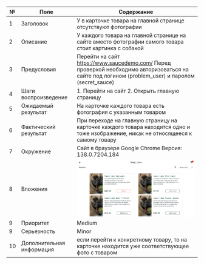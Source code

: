 | № | Поле | Содержание |
| - | - | - |
| 1 | Заголовок | У в карточке товара на главной странице отсутствуют фотографии |
| 2 | Описание | У каждого товара на главной странице на сайте вместо фотографии самого товара стоит картинка с собакой |
| 3 | Предусловия | Перейти на сайт https://www.saucedemo.com/  Перед проверкой необходимо авторизоваться на сайте под логином (problem_user) и паролем (secret_sauce) |
| 4 | Шаги воспроизведение | 1. Перейти на сайт 2. Открыть главную страницу  |
| 5 | Ожидаемый результат | На карточке каждого товара есть фотография с указанным товаром |
| 6 | Фактический результат | При переходе на главную страницу на карточке каждого товара находится одно и тоже изображение, никак не относящееся к самому товару |
| 7 | Окружение | Сайт в браузере Google Chrome Версия: 138.0.7204.184  |
| 8 | Вложения | ![ошибка изображений](изображения/bug.png) |
| 9 | Приоритет | Medium |
| 9 | Серьезность | Minor |
| 10 | Дополнительная информация | если перейти к конкретному товару, то на карточке находится уже соответствующее фото с товаром|
